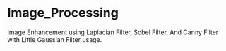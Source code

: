 # Image_Processing
Image Enhancement using Laplacian Filter, Sobel Filter, And Canny Filter with Little Gaussian Filter usage.
